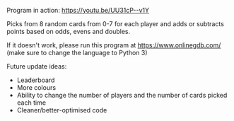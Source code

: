 Program in action:
https://youtu.be/UU31cP--v1Y

Picks from 8 random cards from 0-7 for each player and adds or subtracts points based on odds, evens and doubles.

If it doesn't work, please run this program at https://www.onlinegdb.com/ (make sure to change the language to Python 3)

Future update ideas:
 - Leaderboard 
 - More colours
 - Ability to change the number of players and the number of cards picked each time
 - Cleaner/better-optimised code
 
